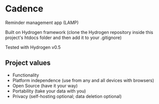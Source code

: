 # Cadence
Reminder management app (LAMP)

Built on Hydrogen framework (clone the Hydrogen repository inside this project's htdocs folder and then add it to your .gitignore)

Tested with Hydrogen v0.5

## Project values
* Functionality 
* Platform independence (use from any and all devices with browsers)
* Open Source (have it your way)
* Portability (take your data with you)
* Privacy (self-hosting optional; data deletion optional)

